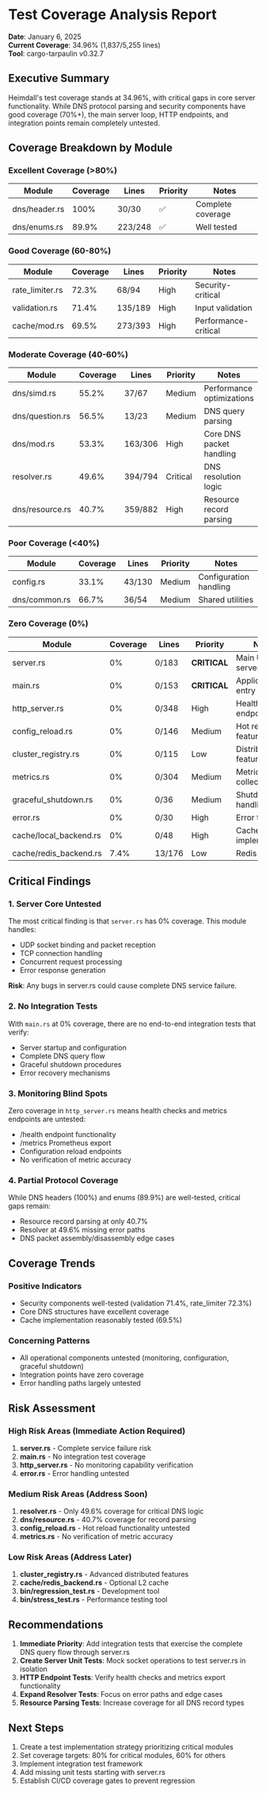 # Test Coverage Analysis Report

**Date**: January 6, 2025  
**Current Coverage**: 34.96% (1,837/5,255 lines)  
**Tool**: cargo-tarpaulin v0.32.7

## Executive Summary

Heimdall's test coverage stands at 34.96%, with critical gaps in core server functionality. While DNS protocol parsing and security components have good coverage (70%+), the main server loop, HTTP endpoints, and integration points remain completely untested.

## Coverage Breakdown by Module

### Excellent Coverage (>80%)
| Module | Coverage | Lines | Priority | Notes |
|--------|----------|-------|----------|-------|
| dns/header.rs | 100% | 30/30 | ✅ | Complete coverage |
| dns/enums.rs | 89.9% | 223/248 | ✅ | Well tested |

### Good Coverage (60-80%)
| Module | Coverage | Lines | Priority | Notes |
|--------|----------|-------|----------|-------|
| rate_limiter.rs | 72.3% | 68/94 | High | Security-critical |
| validation.rs | 71.4% | 135/189 | High | Input validation |
| cache/mod.rs | 69.5% | 273/393 | High | Performance-critical |

### Moderate Coverage (40-60%)
| Module | Coverage | Lines | Priority | Notes |
|--------|----------|-------|----------|-------|
| dns/simd.rs | 55.2% | 37/67 | Medium | Performance optimizations |
| dns/question.rs | 56.5% | 13/23 | Medium | DNS query parsing |
| dns/mod.rs | 53.3% | 163/306 | High | Core DNS packet handling |
| resolver.rs | 49.6% | 394/794 | Critical | DNS resolution logic |
| dns/resource.rs | 40.7% | 359/882 | High | Resource record parsing |

### Poor Coverage (<40%)
| Module | Coverage | Lines | Priority | Notes |
|--------|----------|-------|----------|-------|
| config.rs | 33.1% | 43/130 | Medium | Configuration handling |
| dns/common.rs | 66.7% | 36/54 | Medium | Shared utilities |

### Zero Coverage (0%)
| Module | Coverage | Lines | Priority | Notes |
|--------|----------|-------|----------|-------|
| server.rs | 0% | 0/183 | **CRITICAL** | Main UDP/TCP server |
| main.rs | 0% | 0/153 | **CRITICAL** | Application entry point |
| http_server.rs | 0% | 0/348 | High | Health/metrics endpoints |
| config_reload.rs | 0% | 0/146 | Medium | Hot reload feature |
| cluster_registry.rs | 0% | 0/115 | Low | Distributed features |
| metrics.rs | 0% | 0/304 | Medium | Metrics collection |
| graceful_shutdown.rs | 0% | 0/36 | Medium | Shutdown handling |
| error.rs | 0% | 0/30 | High | Error types |
| cache/local_backend.rs | 0% | 0/48 | High | Cache implementation |
| cache/redis_backend.rs | 7.4% | 13/176 | Low | Redis cache |

## Critical Findings

### 1. Server Core Untested
The most critical finding is that `server.rs` has 0% coverage. This module handles:
- UDP socket binding and packet reception
- TCP connection handling
- Concurrent request processing
- Error response generation

**Risk**: Any bugs in server.rs could cause complete DNS service failure.

### 2. No Integration Tests
With `main.rs` at 0% coverage, there are no end-to-end integration tests that verify:
- Server startup and configuration
- Complete DNS query flow
- Graceful shutdown procedures
- Error recovery mechanisms

### 3. Monitoring Blind Spots
Zero coverage in `http_server.rs` means health checks and metrics endpoints are untested:
- /health endpoint functionality
- /metrics Prometheus export
- Configuration reload endpoints
- No verification of metric accuracy

### 4. Partial Protocol Coverage
While DNS headers (100%) and enums (89.9%) are well-tested, critical gaps remain:
- Resource record parsing at only 40.7%
- Resolver at 49.6% missing error paths
- DNS packet assembly/disassembly edge cases

## Coverage Trends

### Positive Indicators
- Security components well-tested (validation 71.4%, rate_limiter 72.3%)
- Core DNS structures have excellent coverage
- Cache implementation reasonably tested (69.5%)

### Concerning Patterns
- All operational components untested (monitoring, configuration, graceful shutdown)
- Integration points have zero coverage
- Error handling paths largely untested

## Risk Assessment

### High Risk Areas (Immediate Action Required)
1. **server.rs** - Complete service failure risk
2. **main.rs** - No integration test coverage
3. **http_server.rs** - No monitoring capability verification
4. **error.rs** - Error handling untested

### Medium Risk Areas (Address Soon)
1. **resolver.rs** - Only 49.6% coverage for critical DNS logic
2. **dns/resource.rs** - 40.7% coverage for record parsing
3. **config_reload.rs** - Hot reload functionality untested
4. **metrics.rs** - No verification of metric accuracy

### Low Risk Areas (Address Later)
1. **cluster_registry.rs** - Advanced distributed features
2. **cache/redis_backend.rs** - Optional L2 cache
3. **bin/regression_test.rs** - Development tool
4. **bin/stress_test.rs** - Performance testing tool

## Recommendations

1. **Immediate Priority**: Add integration tests that exercise the complete DNS query flow through server.rs
2. **Create Server Unit Tests**: Mock socket operations to test server.rs in isolation
3. **HTTP Endpoint Tests**: Verify health checks and metrics export functionality
4. **Expand Resolver Tests**: Focus on error paths and edge cases
5. **Resource Parsing Tests**: Increase coverage for all DNS record types

## Next Steps

1. Create a test implementation strategy prioritizing critical modules
2. Set coverage targets: 80% for critical modules, 60% for others
3. Implement integration test framework
4. Add missing unit tests starting with server.rs
5. Establish CI/CD coverage gates to prevent regression
